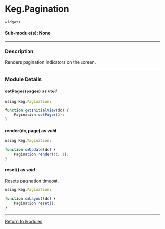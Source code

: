 # Keg.Pagination

`widgets`

#### Sub-module(s): None

***

### Description

Renders pagination indicators on the screen.

***

### Module Details

#### setPages(pages) as _void_

```js
using Keg.Pagination;

function getInitialView(dc) {
	Pagination.setPages(2);
}
```

#### render(dc, page) as _void_

```js
using Keg.Pagination;

function onUpdate(dc) {
	Pagination.render(dc, 1);
}
```

#### reset() as _void_

Resets pagination timeout.

```js
using Keg.Pagination;

function onLayout(dc) {
	Pagination.reset();
}
```

***

[Return to Modules](../MODULES.md)
